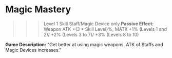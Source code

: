 # __Magic Mastery__ #
>>> Level 1 Skill
Staff/Magic Device only
**Passive Effect:** Weapon ATK +(3 * Skill Level)%; MATK +1% (Levels 1 and 2)/ +2% (Levels 3 to 7)/ +3% (Levels 8 to 10)

**Game Description:** "Get better at using magic weapons. ATK of Staffs and Magic Devices increases."
